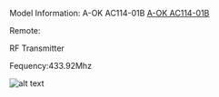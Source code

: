 Model Information:  A-OK AC114-01B [A-OK AC114-01B](https://a-okmotors.com/)


Remote: 

RF Transmitter

Fequency:433.92Mhz

![alt text](https://na.cx/i/Q30M58Z.jpg)

